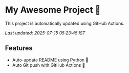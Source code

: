 # My Awesome Project 🚀

This project is automatically updated using GitHub Actions.

_Last updated: 2025-07-15 05:23:45 IST_

## Features
- Auto-update README using Python 🐍
- Auto Git push with GitHub Actions 🤖
